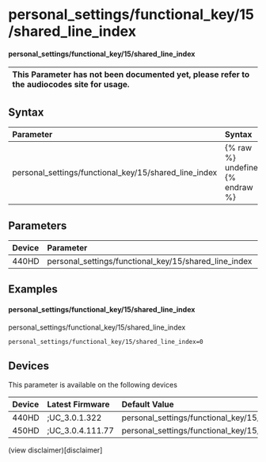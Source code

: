 ﻿---
description: personal_settings/functional_key/15/shared_line_index
search:
    keywords: ['personal_settings','functional_key','15','shared_line_index']
---

# personal_settings/functional_key/15/shared_line_index

#### personal_settings/functional_key/15/shared_line_index


| This Parameter has not been documented yet, please refer to the audiocodes site for usage.  |
| :--- |

## Syntax
| Parameter | Syntax |
| :--- | :--- |
|personal_settings/functional_key/15/shared_line_index | {% raw %} undefined {% endraw %} |

## Parameters
|Device|Parameter|value|Description|
|:---|:---|:---|:---|
| 440HD | personal_settings/functional_key/15/shared_line_index |  |  |

## Examples
#### personal_settings/functional_key/15/shared_line_index

personal_settings/functional_key/15/shared_line_index

```
personal_settings/functional_key/15/shared_line_index=0
```

## Devices
This parameter is available on the following devices

| Device | Latest Firmware | Default Value |
|:---|:---|:---|
| 440HD | ;UC_3.0.1.322 | personal_settings/functional_key/15/shared_line_index=0 
| 450HD | ;UC_3.0.4.111.77 | personal_settings/functional_key/15/shared_line_index=0 

(view disclaimer)[disclaimer]
